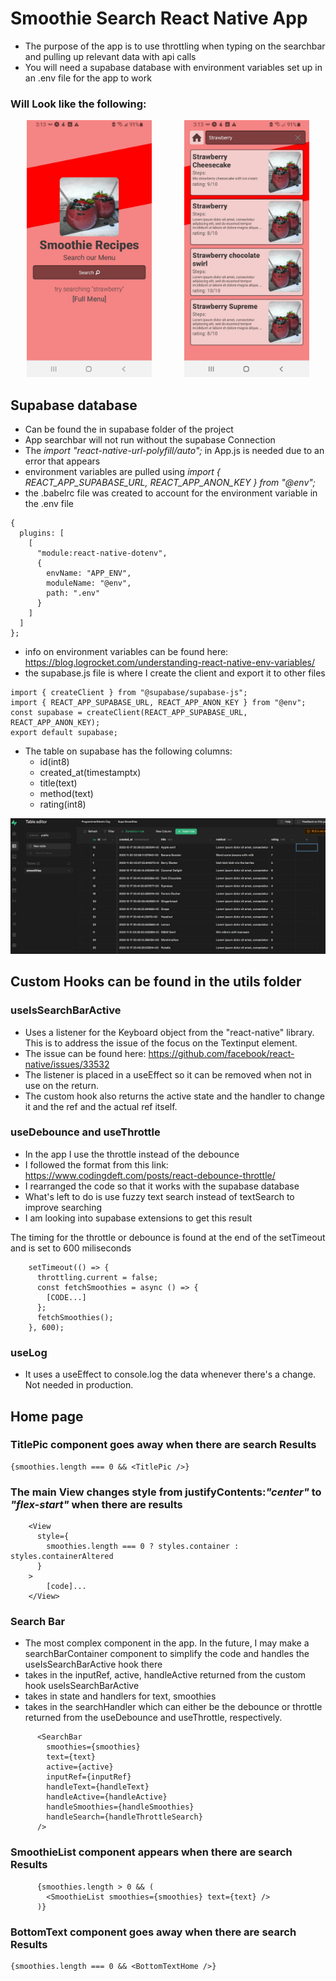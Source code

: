 # Smoothie Search React Native App
* The purpose of the app is to use throttling when typing on the searchbar and pulling up relevant data with api calls
* You will need a supabase database with environment variables set up in an .env file for the app to work

### Will Look like the following:
<!-- ![alt text](https://github.com/ProgrammerSteve/reactNativeSearchBar/blob/main/assets/pic1.jpg?raw=true "pic1")
![alt text](https://github.com/ProgrammerSteve/reactNativeSearchBar/blob/main/assets/pic2.jpg?raw=true "pic2") -->
<div style="text-align: center; display: grid; grid-template-columns: 1fr 1fr;">
<div>
<img src="./assets/pic1.jpg" alt="pic1" width="200" height="auto"/>
</div>
<div>
<img src="./assets/pic2.jpg" alt="pic2" width="200" height="auto"/>
</div>
</div>

## Supabase database
* Can be found the in supabase folder of the project
* App searchbar will not run without the supabase Connection
* The _import "react-native-url-polyfill/auto";_ in App.js is needed due to an error that appears
* environment variables are pulled using _import { REACT_APP_SUPABASE_URL, REACT_APP_ANON_KEY } from "@env";_
* the .babelrc file was created to account for the environment variable in the .env file
```
{
  plugins: [
    [
      "module:react-native-dotenv",
      {
        envName: "APP_ENV",
        moduleName: "@env",
        path: ".env"
      }
    ]
  ]
};
```

* info on environment variables can be found here: https://blog.logrocket.com/understanding-react-native-env-variables/
* the supabase.js file is where I create the client and export it to other files
```
import { createClient } from "@supabase/supabase-js";
import { REACT_APP_SUPABASE_URL, REACT_APP_ANON_KEY } from "@env";
const supabase = createClient(REACT_APP_SUPABASE_URL, REACT_APP_ANON_KEY);
export default supabase;
```
* The table on supabase has the following columns: 
    * id(int8)
    * created_at(timestamptx)
    * title(text)
    * method(text)
    * rating(int8)

![alt text](https://github.com/ProgrammerSteve/reactNativeSearchBar/blob/main/assets/supabaseTable.jpg?raw=true "Supabase Table")


## Custom Hooks can be found in the utils folder

### useIsSearchBarActive
* Uses a listener for the Keyboard object from the "react-native" library. This is to address the issue of the focus on the Textinput element. 
* The issue can be found here: https://github.com/facebook/react-native/issues/33532
* The listener is placed in a useEffect so it can be removed when not in use on the return.
* The custom hook also returns the active state and the handler to change it and the ref and the actual ref itself.

### useDebounce and useThrottle
* In the app I use the throttle instead of the debounce
* I followed the format from this link: https://www.codingdeft.com/posts/react-debounce-throttle/
* I rearranged the code so that it works with the supabase database
* What's left to do is use fuzzy text search instead of textSearch to improve searching
* I am looking into supabase extensions to get this result

The timing for the throttle or debounce is found at the end of the setTimeout and is set to 600 miliseconds

```
    setTimeout(() => {
      throttling.current = false;
      const fetchSmoothies = async () => {
        [CODE...]
      };
      fetchSmoothies();
    }, 600);
```

###  useLog
* It uses a useEffect to console.log the data whenever there's a change. Not needed in production.






## Home page

### TitlePic component goes away when there are search Results
```
{smoothies.length === 0 && <TitlePic />}
```

### The main View changes style from justifyContents:*"center"* to *"flex-start"* when there are results
```
    <View
      style={
        smoothies.length === 0 ? styles.container : styles.containerAltered
      }
    >
        [code]...
    </View>
```

### Search Bar
* The most complex component in the app. In the future, I may make a searchBarContainer component to simplify the code and handles the useIsSearchBarActive hook there
* takes in the inputRef, active, handleActive returned from the custom hook useIsSearchBarActive
* takes in state and handlers for text, smoothies
* takes in the searchHandler which can either be the debounce or throttle returned from the useDebounce and useThrottle, respectively.



```
      <SearchBar
        smoothies={smoothies}
        text={text}
        active={active}
        inputRef={inputRef}
        handleText={handleText}
        handleActive={handleActive}
        handleSmoothies={handleSmoothies}
        handleSearch={handleThrottleSearch}
      />
```

### SmoothieList component appears when there are search Results
```
      {smoothies.length > 0 && (
        <SmoothieList smoothies={smoothies} text={text} />
      )}
```

### BottomText component goes away when there are search Results
```
{smoothies.length === 0 && <BottomTextHome />}
```



